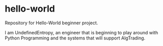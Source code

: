 # hello-world
Repository for Hello-World beginner project.


I am UndefinedEntropy, an engineer that is beginning to play around with Python Programming and the systems that will support AlgTrading.
